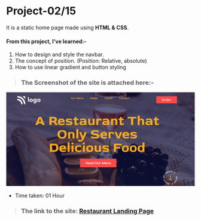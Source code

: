 # Project-02/15 
It is a static home page made using **HTML & CSS**.

#### From this project, I've learned:-

1. How to design and style the navbar.
2. The concept of position. (Position: Relative, absolute)
3. How to use linear gradient and button styling

> ### The Screenshot of the site is attached here:-

![Project-2 ScreenShot:](SS2.png "Food Restraunt home page")

- Time taken: 01 Hour

> ### The link to the site: [Restaurant Landing Page](https://aim-restaurant-landing-page.netlify.app/)
